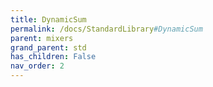 ```yaml
---
title: DynamicSum
permalink: /docs/StandardLibrary#DynamicSum
parent: mixers
grand_parent: std
has_children: False
nav_order: 2
---
```

